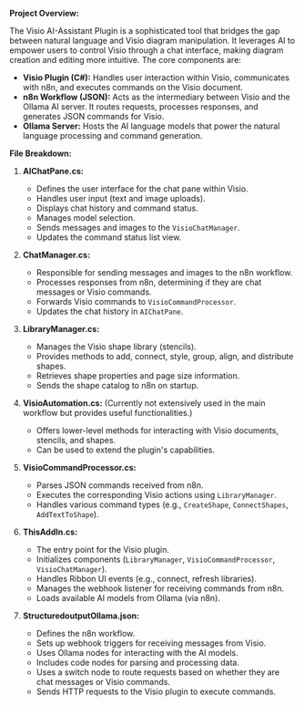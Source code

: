 **Project Overview:**

The Visio AI-Assistant Plugin is a sophisticated tool that bridges the gap between natural language and Visio diagram manipulation. It leverages AI to empower users to control Visio through a chat interface, making diagram creation and editing more intuitive. The core components are:

*   **Visio Plugin (C#):**  Handles user interaction within Visio, communicates with n8n, and executes commands on the Visio document.
*   **n8n Workflow (JSON):**  Acts as the intermediary between Visio and the Ollama AI server. It routes requests, processes responses, and generates JSON commands for Visio.
*   **Ollama Server:** Hosts the AI language models that power the natural language processing and command generation.

**File Breakdown:**

1. **AIChatPane.cs:**
    *   Defines the user interface for the chat pane within Visio.
    *   Handles user input (text and image uploads).
    *   Displays chat history and command status.
    *   Manages model selection.
    *   Sends messages and images to the `VisioChatManager`.
    *   Updates the command status list view.

2. **ChatManager.cs:**
    *   Responsible for sending messages and images to the n8n workflow.
    *   Processes responses from n8n, determining if they are chat messages or Visio commands.
    *   Forwards Visio commands to `VisioCommandProcessor`.
    *   Updates the chat history in `AIChatPane`.

3. **LibraryManager.cs:**
    *   Manages the Visio shape library (stencils).
    *   Provides methods to add, connect, style, group, align, and distribute shapes.
    *   Retrieves shape properties and page size information.
    *   Sends the shape catalog to n8n on startup.

4. **VisioAutomation.cs:** (Currently not extensively used in the main workflow but provides useful functionalities.)
    *   Offers lower-level methods for interacting with Visio documents, stencils, and shapes.
    *   Can be used to extend the plugin's capabilities.

5. **VisioCommandProcessor.cs:**
    *   Parses JSON commands received from n8n.
    *   Executes the corresponding Visio actions using `LibraryManager`.
    *   Handles various command types (e.g., `CreateShape`, `ConnectShapes`, `AddTextToShape`).

6. **ThisAddIn.cs:**
    *   The entry point for the Visio plugin.
    *   Initializes components (`LibraryManager`, `VisioCommandProcessor`, `VisioChatManager`).
    *   Handles Ribbon UI events (e.g., connect, refresh libraries).
    *   Manages the webhook listener for receiving commands from n8n.
    *   Loads available AI models from Ollama (via n8n).

7. **StructuredoutputOllama.json:**
    *   Defines the n8n workflow.
    *   Sets up webhook triggers for receiving messages from Visio.
    *   Uses Ollama nodes for interacting with the AI models.
    *   Includes code nodes for parsing and processing data.
    *   Uses a switch node to route requests based on whether they are chat messages or Visio commands.
    *   Sends HTTP requests to the Visio plugin to execute commands.